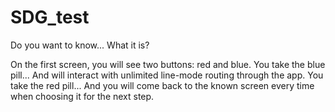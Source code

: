 # SDG_test

Do you want to know... What it is?

On the first screen, you will see two buttons: red and blue.
You take the blue pill... And will interact with unlimited line-mode routing through the app.
You take the red pill... And you will come back to the known screen every time when choosing it for the next step.
